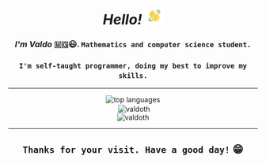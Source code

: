 <h1 align="center"><em>Hello!</em> <img src="assets/wave.gif" alt="hand wave" width="36" height="36"></h1>
<h3 align="center"><b><em>I'm Valdo</em></b> 🇲🇬️😃️. <code>Mathematics and computer science student.</code></h3>
<h3 align="center"><code>I'm self-taught programmer, doing my best to improve my skills.</code></h3>
<hr>
    <div>
        <div align="center"><img src="https://github-readme-stats.vercel.app/api/top-langs/?username=valdoth&theme=tokyonight&layout=compact&langs_count=5" alt="top languages"></div>
            <div align="center">&nbsp;<img align="center" src="https://github-readme-stats.vercel.app/api?username=valdoth&show_icons=true&locale=en" alt="valdoth" /></div>
        <div align="center"> <img src="https://komarev.com/ghpvc/?username=valdoth&label=Profile%20views&color=0e75b6&style=flat" alt="valdoth" /> </div>
    </div>
<hr>

<h2 align="center"><code>Thanks for your visit. Have a good day!</code> 😁️</h1>
